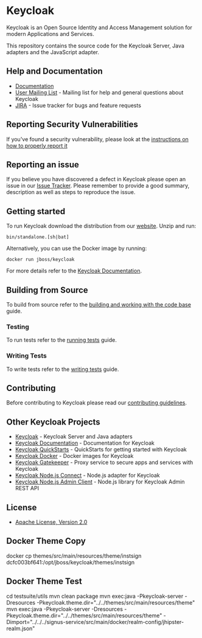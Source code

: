 # Keycloak

Keycloak is an Open Source Identity and Access Management solution for modern Applications and Services.

This repository contains the source code for the Keycloak Server, Java adapters and the JavaScript adapter.


## Help and Documentation

* [Documentation](https://www.keycloak.org/documentation.html)
* [User Mailing List](https://lists.jboss.org/mailman/listinfo/keycloak-user) - Mailing list for help and general questions about Keycloak
* [JIRA](https://issues.jboss.org/projects/KEYCLOAK) - Issue tracker for bugs and feature requests


## Reporting Security Vulnerabilities

If you've found a security vulnerability, please look at the [instructions on how to properly report it](http://www.keycloak.org/security.html)


## Reporting an issue

If you believe you have discovered a defect in Keycloak please open an issue in our [Issue Tracker](https://issues.jboss.org/projects/KEYCLOAK).
Please remember to provide a good summary, description as well as steps to reproduce the issue.


## Getting started

To run Keycloak download the distribution from our [website](https://www.keycloak.org/downloads.html). Unzip and run:

    bin/standalone.[sh|bat] 

Alternatively, you can use the Docker image by running:

    docker run jboss/keycloak
    
For more details refer to the [Keycloak Documentation](https://www.keycloak.org/documentation.html).


## Building from Source

To build from source refer to the [building and working with the code base](docs/building.md) guide.


### Testing

To run tests refer to the [running tests](docs/tests.md) guide.


### Writing Tests

To write tests refer to the [writing tests](docs/tests-development.md) guide.


## Contributing

Before contributing to Keycloak please read our [contributing guidelines](CONTRIBUTING.md).


## Other Keycloak Projects

* [Keycloak](https://github.com/keycloak/keycloak) - Keycloak Server and Java adapters
* [Keycloak Documentation](https://github.com/keycloak/keycloak-documentation) - Documentation for Keycloak
* [Keycloak QuickStarts](https://github.com/keycloak/keycloak-quickstarts) - QuickStarts for getting started with Keycloak
* [Keycloak Docker](https://github.com/jboss-dockerfiles/keycloak) - Docker images for Keycloak
* [Keycloak Gatekeeper](https://github.com/keycloak/keycloak-gatekeeper) - Proxy service to secure apps and services with Keycloak
* [Keycloak Node.js Connect](https://github.com/keycloak/keycloak-nodejs-connect) - Node.js adapter for Keycloak
* [Keycloak Node.js Admin Client](https://github.com/keycloak/keycloak-nodejs-admin-client) - Node.js library for Keycloak Admin REST API


## License

* [Apache License, Version 2.0](https://www.apache.org/licenses/LICENSE-2.0)


## Docker Theme Copy
docker cp themes/src/main/resources/theme/instsign dcfc003bf641:/opt/jboss/keycloak/themes/instsign

## Docker Theme Test
cd testsuite/utils
mvn clean package
mvn exec:java -Pkeycloak-server -Dresources -Pkeycloak.theme.dir="../../themes/src/main/resources/theme"
mvn exec:java -Pkeycloak-server -Dresources -Pkeycloak.theme.dir="../../themes/src/main/resources/theme" -Dimport="../../../signus-service/src/main/docker/realm-config/jhipster-realm.json"